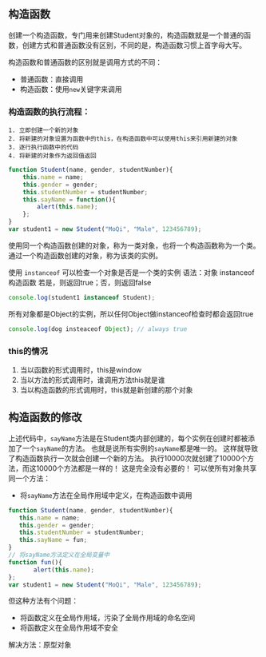 ﻿## 构造函数
创建一个构造函数，专门用来创建Student对象的，构造函数就是一个普通的函数，创建方式和普通函数没有区别，不同的是，构造函数习惯上首字母大写。

构造函数和普通函数的区别就是调用方式的不同：
 - 普通函数：直接调用
 - 构造函数：使用`new`关键字来调用
 
 ### 构造函数的执行流程：
	1. 立即创建一个新的对象
	2. 将新建的对象设置为函数中的this，在构造函数中可以使用this来引用新建的对象
	3. 逐行执行函数中的代码
	4. 将新建的对象作为返回值返回

```javascript
function Student(name, gender, studentNumber){
	this.name = name;
	this.gender = gender;
	this.studentNumber = studentNumber;
	this.sayName = function(){
		alert(this.name);
	};
}
var student1 = new Student("MoQi", "Male", 123456789);
```

使用同一个构造函数创建的对象，称为一类对象，也将一个构造函数称为一个类。
通过一个构造函数创建的对象，称为该类的实例。

使用 `instanceof` 可以检查一个对象是否是一个类的实例
	语法：对象 instanceof 构造函数
若是，则返回true；否，则返回false
```javascript
console.log(student1 instanceof Student);
```
所有对象都是Object的实例，所以任何Object做instanceof检查时都会返回true
```javascript
console.log(dog insteaceof Object); // always true
```

### this的情况
1. 当以函数的形式调用时，this是window
2. 当以方法的形式调用时，谁调用方法this就是谁
3. 当以构造函数的形式调用时，this就是新创建的那个对象

## 构造函数的修改
上述代码中，`sayName`方法是在Student类内部创建的，每个实例在创建时都被添加了一个`sayName`的方法。
也就是说所有实例的`sayName`都是唯一的。
这样就导致了构造函数执行一次就会创建一个新的方法。
执行10000次就创建了10000个方法，而这10000个方法都是一样的！
这是完全没有必要的！
可以使所有对象共享同一个方法：
 - 将`sayName`方法在全局作用域中定义，在构造函数中调用
 ```javascript
 function Student(name, gender, studentNumber){
	this.name = name;
	this.gender = gender;
	this.studentNumber = studentNumber;
	this.sayName = fun;
}
// 将sayName方法定义在全局变量中
function fun(){
		alert(this.name);
};
var student1 = new Student("MoQi", "Male", 123456789);
 ```
但这种方法有个问题：
 - 将函数定义在全局作用域，污染了全局作用域的命名空间
 - 将函数定义在全局作用域不安全

解决方法：<a herf="https://blog.csdn.net/weixin_44782422/article/details/114726172">原型对象</a>

